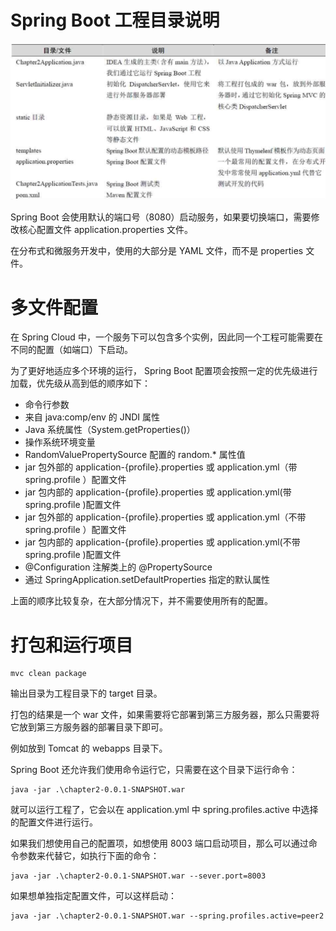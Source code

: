 # Spring Boot 工程目录说明

![](img/1.SpringBoot工程目录结构说明.PNG)


Spring Boot 会使用默认的端口号（8080）启动服务，如果要切换端口，需要修改核心配置文件 application.properties 文件。

在分布式和微服务开发中，使用的大部分是 YAML 文件，而不是 properties 文件。



# 多文件配置

在 Spring Cloud 中，一个服务下可以包含多个实例，因此同一个工程可能需要在不同的配置（如端口）下启动。

为了更好地适应多个环境的运行， Spring Boot 配置项会按照一定的优先级进行加载，优先级从高到低的顺序如下：
- 命令行参数
- 来自 java:comp/env 的 JNDI 属性
- Java 系统属性（System.getProperties()）
- 操作系统环境变量
- RandomValuePropertySource 配置的 random.* 属性值
- jar 包外部的 application-{profile}.properties 或 application.yml（带 spring.profile ）配置文件
- jar 包内部的 application-{profile}.properties 或 application.yml(带 spring.profile )配置文件
- jar 包外部的 application-{profile}.properties 或 application.yml（不带 spring.profile ）配置文件
- jar 包内部的 application-{profile}.properties 或 application.yml(不带 spring.profile )配置文件
- @Configuration 注解类上的 @PropertySource
- 通过 SpringApplication.setDefaultProperties 指定的默认属性

上面的顺序比较复杂，在大部分情况下，并不需要使用所有的配置。





# 打包和运行项目
```shell
mvc clean package
```

输出目录为工程目录下的 target 目录。


打包的结果是一个 war 文件，如果需要将它部署到第三方服务器，那么只需要将它放到第三方服务器的部署目录下即可。

例如放到 Tomcat 的 webapps 目录下。


Spring Boot 还允许我们使用命令运行它，只需要在这个目录下运行命令：
```shell
java -jar .\chapter2-0.0.1-SNAPSHOT.war
```

就可以运行工程了，它会以在 application.yml 中 spring.profiles.active 中选择的配置文件进行运行。

如果我们想使用自己的配置项，如想使用 8003 端口启动项目，那么可以通过命令参数来代替它，如执行下面的命令：
```shell
java -jar .\chapter2-0.0.1-SNAPSHOT.war --sever.port=8003
```

如果想单独指定配置文件，可以这样启动：
```shell
java -jar .\chapter2-0.0.1-SNAPSHOT.war --spring.profiles.active=peer2
```